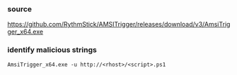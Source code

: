 ### source
https://github.com/RythmStick/AMSITrigger/releases/download/v3/AmsiTrigger_x64.exe  

### identify malicious strings 
```
AmsiTrigger_x64.exe -u http://<rhost>/<script>.ps1
```

